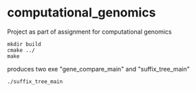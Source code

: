 # computational_genomics
Project as part of assignment for computational genomics

```
mkdir build
cmake ../
make

```
produces two exe "gene_compare_main" and "suffix_tree_main"

```
./suffix_tree_main
```